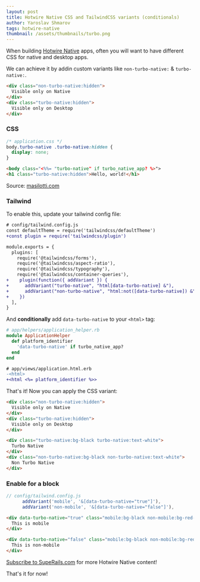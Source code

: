 ```yaml
---
layout: post
title: Hotwire Native CSS and TailwindCSS variants (conditionals)
author: Yaroslav Shmarov
tags: hotwire-native
thumbnail: /assets/thumbnails/turbo.png
---
```


When building [Hotwire Native](https://native.hotwired.dev/) apps, often you will want to have different CSS for native and desktop apps.

We can achieve it by addin custom variants like `non-turbo-native:` & `turbo-native:`.

```html
<div class="non-turbo-native:hidden">
  Visible only on Native
</div>
<div class="turbo-native:hidden">
  Visible only on Desktop
</div>
```

### CSS

```css
/* application.css */
body.turbo-native .turbo-native:hidden {
  display: none;
}
```

```html
<body class="<%%= "turbo-native" if turbo_native_app? %>">
<h1 class="turbo-native:hidden">Hello, world!</h1>
```

Source: [masilotti.com](https://masilotti.com/hide-web-rendered-content-on-turbo-native-apps/)

### Tailwind

To enable this, update your tailwind config file:

```diff
# config/tailwind.config.js
const defaultTheme = require('tailwindcss/defaultTheme')
+const plugin = require('tailwindcss/plugin')

module.exports = {
  plugins: [
    require('@tailwindcss/forms'),
    require('@tailwindcss/aspect-ratio'),
    require('@tailwindcss/typography'),
    require('@tailwindcss/container-queries'),
+    plugin(function({ addVariant }) {
+      addVariant("turbo-native", "html[data-turbo-native] &"),
+      addVariant("non-turbo-native", "html:not([data-turbo-native]) &")
+    })
  ],
}
```

And **conditionally** add `data-turbo-native` to your `<html>` tag:

```ruby
# app/helpers/application_helper.rb
module ApplicationHelper
  def platform_identifier
    'data-turbo-native' if turbo_native_app?
  end
end
```

```diff
# app/views/application.html.erb
-<html>
+<html <%= platform_identifier %>>
```

That's it! Now you can apply the CSS variant:

```html
<div class="non-turbo-native:hidden">
  Visible only on Native
</div>
<div class="turbo-native:hidden">
  Visible only on Desktop
</div>

<div class="turbo-native:bg-black turbo-native:text-white">
  Turbo Native
</div>
<div class="non-turbo-native:bg-black non-turbo-native:text-white">
  Non Turbo Native
</div>
```

### Enable for a block

```js
// config/tailwind.config.js
      addVariant('mobile', '&[data-turbo-native="true"]'),
      addVariant('non-mobile', '&[data-turbo-native="false"]'),
```

```html
<div data-turbo-native="true" class="mobile:bg-black non-mobile:bg-red-400">
  This is mobile
</div>

<div data-turbo-native="false" class="mobile:bg-black non-mobile:bg-red-400">
  This is non-mobile
</div>
```

[Subscribe to SupeRails.com](https://superails.com/pricing) for more Hotwire Native content!

That's it for now!

